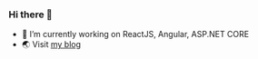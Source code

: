 ### Hi there 👋

- 🔭 I’m currently working on ReactJS, Angular, ASP.NET CORE
- 🌏 Visit <a href="https://blog-fe-five.vercel.app/blog/posts" target="_blank" rel="noreferrer">my blog</a>
<!-- - 👯 I’m looking to collaborate on ... -->
<!-- - 🤔 I’m looking for help with ... -->
